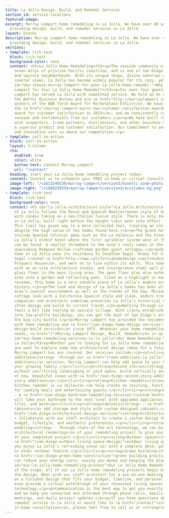 ```yaml
---
title: La Jolla Design, Build, and Remodel Services
section_id: service-locations
featured-image: 
excerpt: Murray Lampert home remodeling in La Jolla. We have over 40 years experience
  providing design, build, and remodel services in La Jolla.
layout: blocks
description: Murray Lampert home remodeling in La Jolla. We have over 40 years experience
  providing design, build, and remodel services in La Jolla.
sections:
- template: rich-text
  block: rich-text
  background-color: none
  content: <h2>La Jolla Home Remodeling</h2><p>The seaside community of La Jolla occupies
    seven miles of pristine Pacific coastline, and is one of San Diego’s more well-known
    and upscale neighborhoods. With its unique shops, divine eateries and beautiful
    coastal views, La Jolla has become widely popular for its cozy, yet classy nature.</p><h3
    id="why-choose-murray-lampert-for-your-la-jolla-home-remodel-">Why Choose Murray
    Lampert for Your La Jolla Home Remodel?</h3><p>For over four generations, Murray
    Lampert has served La Jolla with unmatched service. We hold an A+ rating with
    the Better Business Bureau and are <a href="http://murraylampert.com/another-better-business-bureau-torch-award/">four-time
    winners of the BBB Torch Award for Marketplace Ethics</a>. We have also received
    the <a href="/murray-lampert-earns-two-customer-satisfaction-awards">Best of Houzz
    award for customer satisfaction in 2015</a>, and we consistently receive positive
    reviews and testimonials from our customers.</p><p>We have built relationships
    with inspectors, trade partners, distributors, and other business experts to deliver
    a superior product and customer satisfaction. Our commitment to service, craftsmanship,
    and innovation sets us above our competition.</p>
- template: call-to-action
  block: call-to-action
  layout: 3-Column
  cta:
    enabled: true
    color: white
    button-text: Contact Murray Lampert
    url: "/contact"
  heading: Start your La Jolla home remodeling project today!
  content: Contact us to schedule your FREE in-home or virtual consultation.
  image-left: "/v1613246539/murray-lampert/version3/binetti-zoom-photo.png"
  image-right: "/v1609259554/murray-lampert/version3/accolades-bg.png"
- template: rich-text
  block: rich-text
  background-color: none
  content: <h3 id="la-jolla-architectural-style">La Jolla Architectural Style</h3><p>Much
    of La Jolla follows the Ranch and Spanish Mediterranean style of home architecture,
    with condos taking on a neo-Italian Tuscan style. There is only one high-rise
    in La Jolla, built right before the height limit went into effect in the 1970s.
    This limit has given way to a more collected feel, creating an intimate environment
    despite the high value of the homes found here.</p><p>The grand hotels of La Jolla
    include Spanish Colonial gems such as the La Valencia and the Grande Colonial,
    La Jolla’s oldest hotel where the first sprinkler system west of the Mississippi
    can be found. A smaller throwback to the area’s roots comes in the form of the
    unassuming Redwood Hollow craftsman garden guest cottages.</p><p>One very notable
    home in La Jolla owes its existence to Jonathan Segal. Known for his modern architecture,
    Segal created <a href="http://www.californiahomedesign.com/trending/2011/08/18/homes-we-love-jonathan-segals-prospect-house-fills-corner-lot-la-jolla">The
    Prospect House</a>, and went on to live within its walls. This home was built
    with an on-site architecture studio, and incorporates steel wall planes and a
    glass floor in the main living area. The open floor plan also extends the main
    area into a garden and reflecting pool. Cited as a highlight in many architectural
    reviews, this home is a very notable piece of La Jolla’s modern architectural
    history.</p><p>The look and design of La Jolla’s homes has been affected by the
    area’s coastal environment as well as the trends of the day. Mixing the beach
    cottage look with a California Spanish style and sleek, modern trends, construction
    companies and architects sometime preserves La Jolla’s historical designs, but
    often design and build to current trends.</p><p>Walking through La Jolla’s downtown
    feels a bit like touring an upscale village. With classy establishments settled
    into low-profile buildings, you can get the best of San Diego’s architecture without
    the big-city bustle.</p><p>Murray Lampert has provided the residents of La Jolla
    with home remodeling and <a href="/san-diego-home-design-services">professional
    design-build services</a> since 1975. Whatever your home remodeling and renovation
    needs, <a href="/">Murray Lampert Design, Build, Remodel</a> is up to the challenge.</p><h3
    id="our-home-remodeling-services-in-la-jolla">Our Home Remodeling Services in
    La Jolla</h3><p>Whether you’re looking for La Jolla home remodeling services or
    you want to explore some new architectural design ideas for a future remodel,
    Murray Lampert has you covered. Our services include:</p><ul><li><p><strong>Room
    additions</strong> -Through our <a href="/room-additions-la-jolla">La Jolla room
    additions</a> services, Murray Lampert can help add space to your home to accommodate
    your growing family.</p></li><li><p><strong>Second stories</strong> - To add space
    without sacrificing landscaping or yard space, build vertically and take advantage
    of new, beautiful views with <a href="/san-diego-second-story-addition">second
    story addition</a>.</p></li><li><p><strong>Kitchen remodels</strong> - A <a href="/kitchen-remodeling-la-jolla">custom
    kitchen remodel in La Jolla</a> can help create an inviting, functional space
    for cooking meals and entertaining guests.</p></li><li><p><strong>Bathroom remodels</strong>
    – A <a href="/san-diego-bathroom-remodeling-services">custom bathroom remodel</a>
    will take your bathroom to the next level with upgraded appliances, plumbing,
    tiles, and more</p></li><li><p><strong>Cabinets</strong> – <a href="/san-diego-custom-cabinet-construction-services">Custom
    cabinets</a> add storage and style with custom designed cabinets.</p></li><li><p><a
    href="/san-diego-architectural-design-services"><strong>Architectural design</strong></a>
    - Collaborate with our staff architect to create a custom design that fits your
    budget, lifestyle, and aesthetic preferences.</p></li><li><p><strong>3D project
    modeling</strong> - Through state-of-the-art technology, we can build a <a href="/3d-architectural-rendering-services">3D
    architectural rendering</a> of your remodeling project to give you a better idea
    of your completed project.</p></li><li><p><strong>Outdoor space</strong> – A well-designed
    <a href="/san-diego-outdoor-living-space-design/">outdoor living space</a> let's
    you enjoy La Jolla’s refreshing ocean air with a complete deck, patio, fireplace,
    or other outdoor feature.</p></li><li><p><strong>Green building</strong> – Through
    <a href="/san-diego-green-home-construction">green building practices</a>, we
    can reduce your energy costs, saving you money and keeping the planet healthy.</p></li></ul><h3
    id="our-la-jolla-home-remodeling-process">Our La Jolla Home Remodeling Process</h3><p>Regardless
    of the scope, all of our La Jolla home remodeling projects begin by developing
    the design. Meet with our staff architect for a one-on-one meeting and collaborate
    on a finished design that fits your budget, timeline, and personal needs. We can
    even provide a virtual walkthrough of your renovated living spaces using 3D rendering
    technology.</p><p>Communication is the best way to get you exactly what you want,
    and we keep you connected and informed through phone calls, emails, in-person
    meetings, and daily project updates.</p><p>If you have questions about our kitchen
    remodel service in La Jolla or would like to <a href="/contact">schedule a free
    in-home consultation</a>, please feel free to call us at <strong>(619) 285-9222</strong>.</p>
---
```


